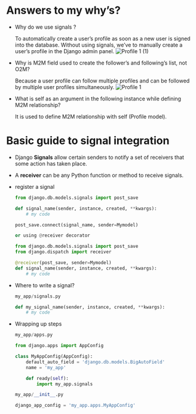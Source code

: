 # Answers to my why’s?

- Why do we use signals ?
    
    To automatically create a user’s profile as soon as a new user is signed into the database. Without using signals, we’ve to manually create a user’s profile in the Django admin panel.
    ![Profile 1 (1)](https://user-images.githubusercontent.com/95970467/215292893-d52d4bb8-48b0-42b3-ad32-e8aa657d8180.png)

   
    
- Why is M2M field used to create the follower’s and following’s list, not O2M?
    
    Because a user profile can follow multiple profiles and can be followed by multiple user profiles simultaneously.
    ![Profile 1](https://user-images.githubusercontent.com/95970467/215292870-b883eca5-8d5b-4a3a-8103-5eb2040e3b44.png)

    
    
- What is self as an argument in the following instance while defining M2M relationship?
    
    It is used to define M2M relationship with self (Profile model). 
    

# Basic guide to signal integration

- Django **Signals** allow certain senders to notify a set of receivers that some action has taken place.
- A **receiver** can be any Python function or method to receive signals.
- register a signal
    
    ```python
    from django.db.models.signals import post_save
    
    def signal_name(sender, instance, created, **kwargs):
        # my code
    
    post_save.connect(signal_name, sender=Mymodel)
    
    or using @receiver decorator
    
    from django.db.models.signals import post_save
    from django.dispatch import receiver
    
    @receiver(post_save, sender=Mymodel)
    def signal_name(sender, instance, created, **kwargs):
        # my code
    ```
    
- Where to write a signal?
    
    ```python
    my_app/signals.py
    
    def my_signal_name(sender, instance, created, **kwargs):
        # my code
    ```
    
- Wrapping up steps
    
    ```python
    my_app/apps.py
    
    from django.apps import AppConfig
    
    class MyAppConfig(AppConfig):
        default_auto_field = 'django.db.models.BigAutoField'
        name = 'my_app'
    
        def ready(self):
            import my_app.signals
    ```
    
    ```python
    my_app/__init__.py
    
    django_app_config = 'my_app.apps.MyAppConfig'
    ```
